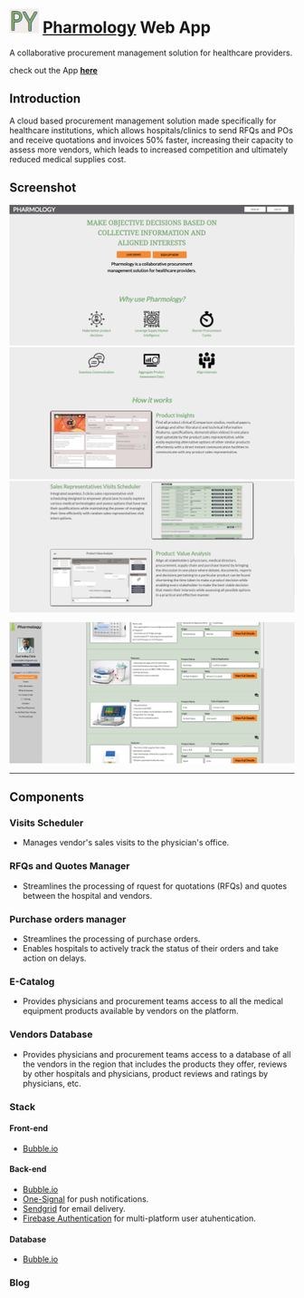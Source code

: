 # ![alt text](Website_favicon.png "logo") [Pharmology](https://pharmology.bubbleapps.io/) Web App

A collaborative procurement management solution for healthcare providers.

check out the App [**here**](https://pharmology.bubbleapps.io/)

## Introduction

A cloud based procurement management solution made specifically for healthcare institutions, which allows hospitals/clinics to send RFQs and POs and receive quotations and invoices 50% faster, increasing their capacity to assess more vendors, which leads to increased competition and ultimately reduced medical supplies cost.

## Screenshot
![alt text](screenshots/ss_1.png "screenshot 1")
![alt text](screenshots/ss_2.png "screenshot 2")
![alt text](screenshots/ss_3.png "screenshot 3")

![alt text](screenshots/ss_4.png "screenshot 4")

---

## Components

### Visits Scheduler
- Manages vendor's sales visits to the physician's office.

### RFQs and Quotes Manager
- Streamlines the processing of rquest for quotations (RFQs) and quotes between the hospital and vendors.

### Purchase orders manager
- Streamlines the processing of purchase orders.
- Enables hospitals to actively track the status of their orders and take action on delays.

### E-Catalog
- Provides physicians and procurement teams access to all the medical equipment products available by vendors on the platform.

### Vendors Database
- Provides physicians and procurement teams access to a database of all the vendors in the region that includes the products they offer, reviews by other hospitals and physicians, product reviews and ratings by physicians, etc.

### Stack

#### Front-end  
- [Bubble.io](https://bubble.io/)

#### Back-end
- [Bubble.io](https://bubble.io/)
- [One-Signal](https://onesignal.com/) for push notifications.
- [Sendgrid](https://app.sendgrid.com/) for email delivery.
- [Firebase Authentication](https://firebase.google.com/products/auth/) for multi-platform user atuhentication.

#### Database
- [Bubble.io](https://bubble.io/)



### Blog
